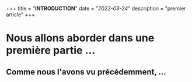 +++
title = "**INTRODUCTION**"
date = "*2022-03-24*"
description = "premier article" 
+++

# Nous allons aborder dans une première partie ...
## Comme nous l'avons vu précédemment, ...
